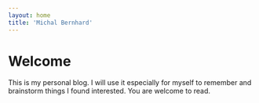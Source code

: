 ```yaml
---
layout: home
title: 'Michal Bernhard'
---
```

# Welcome

This is my personal blog. I will use it especially for myself to remember and brainstorm things I found interested. You are welcome to read.
